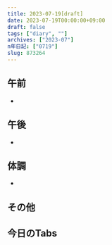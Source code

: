 ```yaml
---
title: 2023-07-19[draft]
date: 2023-07-19T00:00:00+09:00
draft: false
tags: ["diary", ""]
archives: ["2023-07"]
n年日記: ["0719"]
slug: 873264
---
```

## 午前
- 
## 午後
- 
## 体調
- 
## その他
## 今日のTabs